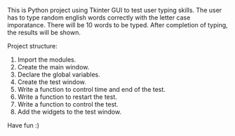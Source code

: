 This is Python project using Tkinter GUI to test user typing skills. The user has to type random english words correctly with the letter case imporatance.
There will be 10 words to be typed. After completion of typing, the results will be shown.

Project structure:
1. Import the modules.
2. Create the main window.
3. Declare the global variables.
4. Create the test window.
5. Write a function to control time and end of the test.
6. Write a function to restart the test.
7. Write a function to control the test.
8. Add the widgets to the test window.

Have fun :)


